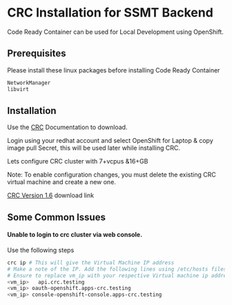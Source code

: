 # CRC Installation for SSMT Backend

Code Ready Container can be used for Local Development using OpenShift.


## Prerequisites 

Please install these linux packages before installing Code Ready Container 

```bash
NetworkManager
libvirt
```

## Installation

Use the [CRC](https://access.redhat.com/documentation/en-us/red_hat_codeready_containers/1.7/html/getting_started_guide/installation_gsg) Documentation to download. 

Login using your redhat account and select OpenShift for Laptop & copy image pull Secret, this will be used later while installing CRC. 

Lets configure CRC cluster with 7+vcpus &16+GB

Note:
To enable configuration changes, you must delete the existing CRC virtual machine and create a new one.

[CRC Version 1.6](https://github.com/code-ready/crc/releases/tag/1.6.0) download link 


## Some Common Issues

#### Unable to login to crc cluster via web console. 

Use the following steps

```bash
crc ip # This will give the Virtual Machine IP address
# Make a note of the IP. Add the following lines using /etc/hosts files
# Ensure to replace vm_ip with your respective Virtual machine ip address
<vm_ip>   api.crc.testing
<vm_ip> oauth-openshift.apps-crc.testing
<vm_ip> console-openshift-console.apps-crc.testing

```

